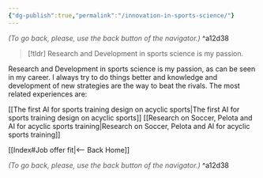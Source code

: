 ```yaml
---
{"dg-publish":true,"permalink":"/innovation-in-sports-science/"}
---
```




<div class="transclusion internal-embed is-loaded"><div class="markdown-embed">




<font color="#595959">*(To go back, please, use the back button of the navigator.)*</font> 
^a12d38



</div></div>



> [!tldr]
> Research and Development in sports science is my passion.

Research and Development in sports science is my passion, as can be seen in my career. I always try to do things better and knowledge and development of new strategies are the way to beat the rivals. The most related experiences are:

[[The first AI for sports training design on acyclic sports\|The first AI for sports training design on acyclic sports]]
[[Research on Soccer, Pelota and AI for acyclic sports training\|Research on Soccer, Pelota and AI for acyclic sports training]]


<div class="transclusion internal-embed is-loaded"><div class="markdown-embed">





[[Index#Job offer fit\|<-- Back Home]]

<div class="transclusion internal-embed is-loaded"><div class="markdown-embed">




<font color="#595959">*(To go back, please, use the back button of the navigator.)*</font> 
^a12d38



</div></div>


</div></div>


